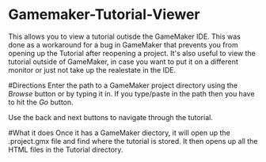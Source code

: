 Gamemaker-Tutorial-Viewer
=========================

This allows you to view a tutorial outisde the GameMaker IDE.  This was done as a workaround for a bug in GameMaker that prevents you from opening up the Tutorial after reopening a project.  It's also useful to view the tutorial outside of GameMaker, in case you want to put it on a different monitor or just not take up the realestate in the IDE.  

#Directions
Enter the path to a GameMaker project directory using the _Browse_ button or by typing it in.  If you type/paste in the path then you have to hit the _Go_ button.

Use the back and next buttons to navigate through the tutorial.

#What it does
Once it has a GameMaker diectory, it will open up the .project.gmx file and find where the tutorial is stored.  It then opens up all the HTML files in the Tutorial directory.
